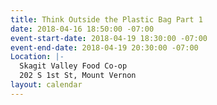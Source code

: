 ```yaml
---
title: Think Outside the Plastic Bag Part 1
date: 2018-04-16 18:50:00 -07:00
event-start-date: 2018-04-19 18:30:00 -07:00
event-end-date: 2018-04-19 20:30:00 -07:00
Location: |-
  Skagit Valley Food Co-op
  202 S 1st St, Mount Vernon
layout: calendar
---
```


